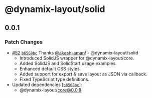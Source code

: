 # @dynamix-layout/solid

## 0.0.1

### Patch Changes

- [#52](https://github.com/akash-aman/dynamix-layout/pull/52) [`b6568bc`](https://github.com/akash-aman/dynamix-layout/commit/b6568bc6dac744ca18e066541b0306439b51738f) Thanks [@akash-aman](https://github.com/akash-aman)! - @dynamix-layout/solid
    - Introduced SolidJS wrapper for @dynamix-layout/core.
    - Added SolidJS and SolidStart usage examples.
    - Enhanced default CSS styles.
    - Added support for export & save layout as JSON via callback.
    - Fixed TypeScript type definitions.
- Updated dependencies [[`b6568bc`](https://github.com/akash-aman/dynamix-layout/commit/b6568bc6dac744ca18e066541b0306439b51738f)]:
    - @dynamix-layout/core@0.0.8
